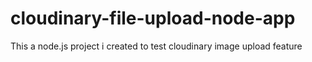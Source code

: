 # cloudinary-file-upload-node-app
This a node.js project i created to test cloudinary image upload feature
